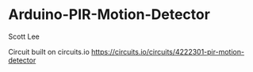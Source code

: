 # Arduino-PIR-Motion-Detector

Scott Lee


Circuit built on circuits.io
https://circuits.io/circuits/4222301-pir-motion-detector
